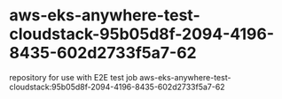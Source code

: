 # aws-eks-anywhere-test-cloudstack-95b05d8f-2094-4196-8435-602d2733f5a7-62
repository for use with E2E test job aws-eks-anywhere-test-cloudstack:95b05d8f-2094-4196-8435-602d2733f5a7-62
